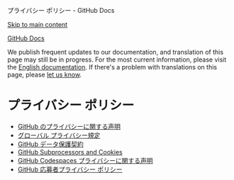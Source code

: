 プライバシー ポリシー - GitHub Docs

[Skip to main content](#main-content)

[](/ja)[GitHub Docs](/ja)

We publish frequent updates to our documentation, and translation of this page may still be in progress. For the most current information, please visit the [English documentation](/en). If there's a problem with translations on this page, please [let us know](https://github.com/contact?form[subject]=translation%20issue%20on%20docs.github.com&form[comments]=).

プライバシー ポリシー
==========

* [GitHub のプライバシーに関する声明](/ja/site-policy/privacy-policies/github-privacy-statement)
* [グローバル プライバシー規定](/ja/site-policy/privacy-policies/global-privacy-practices)
* [GitHub データ保護契約](/ja/site-policy/privacy-policies/github-data-protection-agreement)
* [GitHub Subprocessors and Cookies](/ja/site-policy/privacy-policies/github-subprocessors-and-cookies)
* [GitHub Codespaces プライバシーに関する声明](/ja/site-policy/privacy-policies/github-codespaces-privacy-statement)
* [GitHub 応募者プライバシー ポリシー](/ja/site-policy/privacy-policies/github-candidate-privacy-policy)

